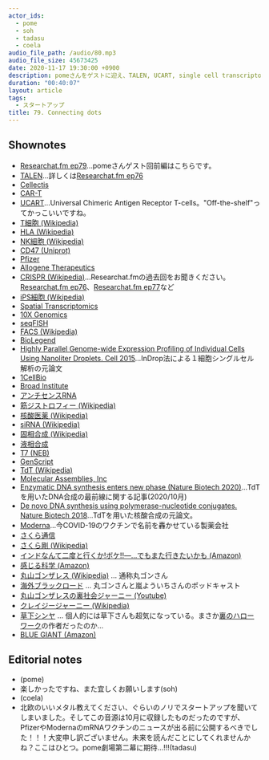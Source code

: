 ```yaml
---
actor_ids:
  - pome
  - soh
  - tadasu
  - coela
audio_file_path: /audio/80.mp3
audio_file_size: 45673425
date: 2020-11-17 19:30:00 +0900
description: pomeさんをゲストに迎え、TALEN, UCART, single cell transcriptome, 核酸医薬, 塩基合成に関する技術と関連のバイオ企業について話を伺いました。
duration: "00:40:07"
layout: article
tags:
  - スタートアップ
title: 79. Connecting dots 
---
```


## Shownotes
- [Researchat.fm ep79](https://researchat.fm/episode/79)...pomeさんゲスト回前編はこちらです。
- [TALEN](https://en.wikipedia.org/wiki/Transcription_activator-like_effector_nuclease)...詳しくは[Researchat.fm ep76](https://researchat.fm/episode/76)
- [Cellectis](https://www.cellectis.com/en/research/talen/)
- [CAR-T](https://www.cancer.gov/about-cancer/treatment/research/car-t-cells)
- [UCART](https://www.cellectis.com/en/products/ucarts)...Universal Chimeric Antigen Receptor T-cells。"Off-the-shelf"ってかっこいいですね。
- [T細胞 (Wikipedia)](https://ja.wikipedia.org/wiki/T%E7%B4%B0%E8%83%9E)
- [HLA (Wikipedia)](https://ja.wikipedia.org/wiki/%E3%83%92%E3%83%88%E7%99%BD%E8%A1%80%E7%90%83%E5%9E%8B%E6%8A%97%E5%8E%9F)
- [NK細胞 (Wikipedia)](https://ja.wikipedia.org/wiki/%E3%83%8A%E3%83%81%E3%83%A5%E3%83%A9%E3%83%AB%E3%82%AD%E3%83%A9%E3%83%BC%E7%B4%B0%E8%83%9E)
- [CD47 (Uniprot)](https://www.uniprot.org/uniprot/Q08722)
- [Pfizer](https://www.pfizer.com/)
- [Allogene Therapeutics](https://www.allogene.com/)
- [CRISPR (Wikipedia)](https://en.wikipedia.org/wiki/CRISPR)...Researchat.fmの過去回をお聞きください。[Researchat.fm ep76](https://researchat.fm/episode/76)、[Researchat.fm ep77](https://researchat.fm/episode/77)など
- [iPS細胞 (Wikipedia)](https://ja.wikipedia.org/wiki/%E4%BA%BA%E5%B7%A5%E5%A4%9A%E8%83%BD%E6%80%A7%E5%B9%B9%E7%B4%B0%E8%83%9E)
- [Spatial Transcriptomics](https://spatialtranscriptomics.com/)
- [10X Genomics](https://www.10xgenomics.com/)
- [seqFISH](https://www.seqfish.com/)
- [FACS (Wikipedia)](https://en.wikipedia.org/wiki/Flow_cytometry#Cell_sorting_by_flow_cytometry)
- [BioLegend](https://www.biolegend.com/)
- [Highly Parallel Genome-wide Expression Profiling of Individual Cells Using Nanoliter Droplets. Cell 2015](https://www.cell.com/fulltext/S0092-8674%2915%2900549-8)...InDrop法による１細胞シングルセル解析の元論文
- [1CellBio](https://1cell-bio.com/)
- [Broad Institute](https://www.broadinstitute.org/)
- [アンチセンスRNA](https://kotobank.jp/word/%E3%82%A2%E3%83%B3%E3%83%81%E3%82%BB%E3%83%B3%E3%82%B9RNA-761519)
- [筋ジストロフィー (Wikipedia)](https://ja.wikipedia.org/wiki/%E7%AD%8B%E3%82%B8%E3%82%B9%E3%83%88%E3%83%AD%E3%83%95%E3%82%A3%E3%83%BC)
- [核酸医薬 (Wikipedia)](https://ja.wikipedia.org/wiki/%E6%A0%B8%E9%85%B8%E5%8C%BB%E8%96%AC)
- [siRNA (Wikipedia)](https://en.wikipedia.org/wiki/Small_interfering_RNA)
- [固相合成 (Wikipedia)](https://ja.wikipedia.org/wiki/%E5%9B%BA%E7%9B%B8%E5%90%88%E6%88%90%E6%B3%95)
- [液相合成](https://shingi.jst.go.jp/past_abst/abst/p/13/1363/shikoku_07.pdf)
- [T7 (NEB)](https://www.neb.com/products/m0251-t7-rna-polymerase)
- [GenScript](https://www.genscript.com/)
- [TdT (Wikipedia)](https://en.wikipedia.org/wiki/Terminal_deoxynucleotidyl_transferase)
- [Molecular Assemblies, Inc](https://molecularassemblies.com/)
- [Enzymatic DNA synthesis enters new phase (Nature Biotech 2020)](https://www.nature.com/articles/s41587-020-0695-9)...TdTを用いたDNA合成の最前線に関する記事(2020/10月)
- [De novo DNA synthesis using polymerase-nucleotide conjugates. Nature Biotech 2018](https://www.nature.com/articles/nbt.4173)...TdTを用いた核酸合成の元論文。
- [Moderna](https://www.modernatx.com/)...今COVID-19のワクチンで名前を轟かせている製薬会社
- [さくら通信](https://sakuratsushin.com/)
- [さくら剛 (Wikipedia)](https://ja.wikipedia.org/wiki/%E3%81%95%E3%81%8F%E3%82%89%E5%89%9B)
- [インドなんて二度と行くか!ボケ!!―…でもまた行きたいかも (Amazon)](https://www.amazon.co.jp/dp/B0838KZ1TH/?tag=researchatf04-22)
- [感じる科学 (Amazon)](https://www.amazon.co.jp/dp/B00GMAW442/?tag=researchatf04-22)
- [丸山ゴンザレス (Wikipedia)](https://ja.wikipedia.org/wiki/%E4%B8%B8%E5%B1%B1%E3%82%B4%E3%83%B3%E3%82%B6%E3%83%AC%E3%82%B9) ... 通称丸ゴンさん
- [海外ブラックロード](http://www.blackroad.net/blackroad/) ... 丸ゴンさんと嵐よういちさんのポッドキャスト
- [丸山ゴンザレスの裏社会ジャーニー (Youtube)](https://www.youtube.com/channel/UCaxKWSwF_egyenDrW4h4y2A)
- [クレイジージャーニー (Wikipedia)](https://ja.wikipedia.org/wiki/%E3%82%AF%E3%83%AC%E3%82%A4%E3%82%B8%E3%83%BC%E3%82%B8%E3%83%A3%E3%83%BC%E3%83%8B%E3%83%BC)
- [草下シンヤ](https://toyokeizai.net/articles/-/260347) ... 個人的には草下さんも超気になっている。まさか[裏のハローワーク](https://www.amazon.co.jp/dp/B00D43EIZ8/?tag=researchatf04-22)の作者だったのか...
- [BLUE GIANT (Amazon)](https://www.amazon.co.jp/dp/B00GSMDY48/?tag=researchatf04-22)

## Editorial notes
- (pome)
- 楽しかったですね、また宜しくお願いします(soh)
- (coela)
- 北欧のいいメタル教えてください、ぐらいのノリでスタートアップを聞いてしまいました。そしてこの音源は10月に収録したものだったのですが、PfizerやModernaのmRNAワクチンのニュースが出る前に公開するべきでした！！！大変申し訳ございません。未来を読んだことにしてくれませんかね？ここはひとつ。pome劇場第二幕に期待...!!!(tadasu)


